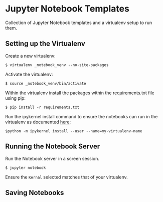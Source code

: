 # Jupyter Notebook Templates

Collection of Jupyter Notebook templates and a virtualenv setup to run them.

## Setting up the Virtualenv

Create a new virtualenv:

  `$ virtualenv _notebook_venv --no-site-packages`

Activate the virtualenv:

  `$ source _notebook_venv/bin/activate`

Within the virtualenv install the packages within the requirements.txt file using pip:

  `$ pip install -r requirements.txt`

Run the ipykernel install command to ensure the notebooks can run in the virtualenv as documented [here](http://help.pythonanywhere.com/pages/IPythonNotebookVirtualenvs):

  `$python -m ipykernel install --user --name=my-virtualenv-name`

## Running the Notebook Server

Run the Notebook server in a screen session.

  `$ jupyter notebook`

Ensure the `Kernal` selected matches that of your virtualenv.


## Saving Notebooks 
